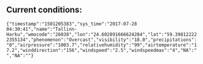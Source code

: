 ## Current conditions: 
 ``` {"timestamp":"1501205383","sys_time":"2017-07-28 04:30:41","name":"Tallinn-Harku","wmocode":"26038","lon":"24.602891666624284","lat":"59.398122222355134","phenomenon":"Overcast","visibility":"18.0","precipitations":"0","airpressure":"1003.7","relativehumidity":"99","airtemperature":"17.2","winddirection":"156","windspeed":"2.5","windspeedmax":"4","NA":"","NA":""} ```
